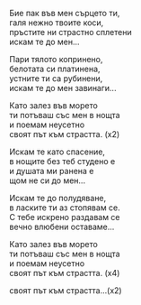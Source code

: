 Бие пак във мен сърцето ти, <br />
галя нежно твоите коси, <br />
пръстите ни страстно сплетени <br />
искам те до мен...

Пари тялото копринено, <br />
белотата си платинена, <br />
устните ти са рубинени, <br />
искам те до мен завинаги...

Като залез във морето <br />
ти потъваш със мен в нощта <br />
и поемам неусетно <br />
своят път към страстта. (х2)

Искам те като спасение, <br />
в нощите без теб студено е <br />
и душата ми ранена е <br />
щом не си до мен...

Искам те до полудяване, <br />
в ласките ти аз стопявам се. <br />
С тебе искрено раздавам се <br />
вечно влюбени оставаме...

Като залез във морето <br />
ти потъваш със мен в нощта <br />
и поемам неусетно <br />
своят път към страстта. (х4)

своят път към страстта...(х2) <br />